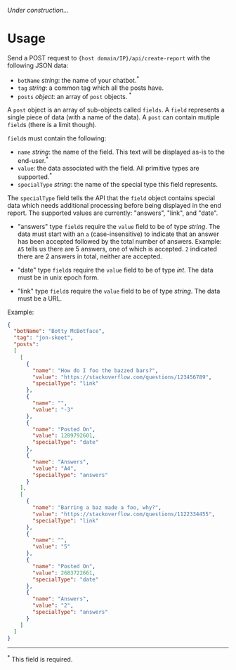 *Under construction...*

# Usage

Send a POST request to `{host domain/IP}/api/create-report` with the following JSON data:

 - `botName` *string*: the name of your chatbot.<sup>*</sup>
 - `tag` *string*: a common tag which all the posts have.
 - `posts` *object*: an array of `post` objects. <sup>*</sup>

A `post` object is an array of sub-objects called `fields`. A `field` represents a single piece of data (with a name of the data). A `post` can contain mutiple `field`s (there is a limit though).

`field`s must contain the following:

 - `name` *string*: the name of the field. This text will be displayed as-is to the end-user.<sup>*</sup>
 - `value`: the data associated with the field. All primitive types are supported.<sup>*</sup>
 - `specialType` *string*: the name of the special type this field represents.

The `specialType` field tells the API that the `field` object contains special data which needs additional processing before being displayed in the end report. The supported values are currently: "answers", "link", and "date".

 - "answers" type `field`s require the `value` field to be of type *string*. The data must start with an `a` (case-insensitive) to indicate that an answer has been accepted followed by the total number of answers. Example: `A5` tells us there are 5 answers, one of which is accepted. `2` indicated there are 2 answers in total, neither are accepted.

 - "date" type `field`s require the `value` field to be of type *int*. The data must be in unix epoch form.

 - "link" type `field`s require the `value` field to be of type *string*. The data must be a URL.

Example:

```json
{
  "botName": "Botty McBotface",
  "tag": "jon-skeet",
  "posts":
  [
    [
      {
        "name": "How do I foo the bazzed bars?",
        "value": "https://stackoverflow.com/questions/123456789",
        "specialType": "link"
      },
      {
        "name": "",
        "value": "-3"
      },
      {
        "name": "Posted On",
        "value": 1289792601,
        "specialType": "date"
      },
      {
        "name": "Answers",
        "value": "A4",
        "specialType": "answers"
      }
    ],
    [
      {
        "name": "Barring a baz made a foo, why?",
        "value": "https://stackoverflow.com/questions/1122334455",
        "specialType": "link"
      },
      {
        "name": "",
        "value": "5"
      },
      {
        "name": "Posted On",
        "value": 2683722661,
        "specialType": "date"
      },
      {
        "name": "Answers",
        "value": "2",
        "specialType": "answers"
      }
    ]
  ]
}
```
 
 -----
 
 <sup>*</sup> This field is required.

